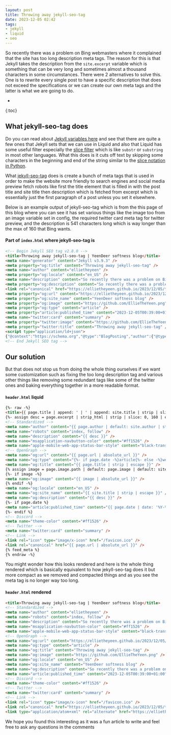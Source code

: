 ```yaml
---
layout: post
title: Throwing away jekyll-seo-tag
date: 2023-12-05 02:42
tags:
- jekyll
- liquid
- seo
---
```

So recently there was a problem on Bing webmasters where it complained that the site has too long description meta tags. The reason for this is that Jekyll takes the description from the `site.excerpt` variable which is something that can be very long and sometimes almost a thousand characters in some circumstances. There were 2 alternatives to solve this. One is to rewrite every single post to have a specific description that does not exceed the specifications or we can create our own meta tags and the latter is what we are going to do.

* 
{:toc}

## What jekyll-seo-tag does
Do you can read about [Jekyll variables here](https://jekyllrb.com/docs/variables/) and see that there are quite a few ones that Jekyll sets that we can use in Liquid and also that Liquid has some useful filter especially the [slice filter](https://shopify.github.io/liquid/filters/slice/) which is like `substr` or `substring` in most other languages. What this does is it cuts off text by skipping some characters in the beginning and end of the string similar to the [slice notation in Python](https://docs.python.org/3/reference/expressions.html#grammar-token-python-grammar-slicing).

What [jekyll-seo-tag](https://github.com/jekyll/jekyll-seo-tag) does is create a bunch of meta tags that is used in order to make the website more friendly to search engines and social media preview fetch robots like first the title element that is filled in with the post title and site title then description which is fetched from excerpt which is essentially just the first paragraph of a post unless you set it elsewhere.

Below is an example output of jekyll-seo-tag which is from the this page of this blog where you can see it has set various things like the image too from an image variable set in config, the required twitter card meta tag for twitter preview, and the description is 541 characters long which is way longer than the max of 160 that Bing wants.

#### Part of `index.html` where jekyll-seo-tag is
```html
<!-- Begin Jekyll SEO tag v2.8.0 -->
<title>Throwing away jekyll-seo-tag | YeenDeer softness blog</title>
<meta name="generator" content="Jekyll v3.9.3" />
<meta property="og:title" content="Throwing away jekyll-seo-tag" />
<meta name="author" content="ellietheyeen" />
<meta property="og:locale" content="en_US" />
<meta name="description" content="So recently there was a problem on Bing webmasters where it complained that the site has too long description meta tags. The reason for this is that Jekyll takes the description from the site.excerpt variable which is something that can be very long and sometimes almost a thousand characters in some circumstances. There were 2 alternatives to solve this. One is to rewrite every single post to have a specific description that does not exceed the specifications or we can create our own meta tags and the latter is what we are going to do." />
<meta property="og:description" content="So recently there was a problem on Bing webmasters where it complained that the site has too long description meta tags. The reason for this is that Jekyll takes the description from the site.excerpt variable which is something that can be very long and sometimes almost a thousand characters in some circumstances. There were 2 alternatives to solve this. One is to rewrite every single post to have a specific description that does not exceed the specifications or we can create our own meta tags and the latter is what we are going to do." />
<link rel="canonical" href="https://ellietheyeen.github.io/2023/12/05/throwing-away-jekyll-seo-tag.html" />
<meta property="og:url" content="https://ellietheyeen.github.io/2023/12/05/throwing-away-jekyll-seo-tag.html" />
<meta property="og:site_name" content="YeenDeer softness blog" />
<meta property="og:image" content="https://github.com/EllieTheYeen.png" />
<meta property="og:type" content="article" />
<meta property="article:published_time" content="2023-12-05T00:39:00+01:00" />
<meta name="twitter:card" content="summary" />
<meta property="twitter:image" content="https://github.com/EllieTheYeen.png" />
<meta property="twitter:title" content="Throwing away jekyll-seo-tag" />
<script type="application/ld+json">
{"@context":"https://schema.org","@type":"BlogPosting","author":{"@type":"Person","name":"ellietheyeen"},"dateModified":"2023-12-05T00:39:00+01:00","datePublished":"2023-12-05T00:39:00+01:00","description":"So recently there was a problem on Bing webmasters where it complained that the site has too long description meta tags. The reason for this is that Jekyll takes the description from the site.excerpt variable which is something that can be very long and sometimes almost a thousand characters in some circumstances. There were 2 alternatives to solve this. One is to rewrite every single post to have a specific description that does not exceed the specifications or we can create our own meta tags and the latter is what we are going to do.","headline":"Throwing away jekyll-seo-tag","image":"https://github.com/EllieTheYeen.png","mainEntityOfPage":{"@type":"WebPage","@id":"https://ellietheyeen.github.io/2023/12/05/throwing-away-jekyll-seo-tag.html"},"url":"https://ellietheyeen.github.io/2023/12/05/throwing-away-jekyll-seo-tag.html"}</script>
<!-- End Jekyll SEO tag -->
```
## Our solution
But that does not stop us from doing the whole thing ourselves if we want some customization such as fixing the too long description tag and various other things like removing some redundant tags like some of the twitter ones and baking everything together in a more readable format.

#### `header.html` liquid
```html
{%- raw -%}
<title>{{ page.title | append: ' | ' | append: site.title | strip | slice: 0, 70 | escape }}</title>
{%- assign desc = page.excerpt | strip_html | strip | slice: 0, 160 | escape %}
<!-- Standardized -->
<meta name="author" content="{{ page.author | default: site.author | strip | escape }}" />
<meta name="robots" content="index, follow" />
<meta name="description" content="{{ desc }}" />
<meta name="msapplication-navbutton-color" content="#ff1526" />
<meta name="apple-mobile-web-app-status-bar-style" content="black-translucent" />
<!-- OpenGraph -->
<meta name="og:url" content="{{ page.url | absolute_url }}" />
<meta name="og:type" content="{%- if page.date -%}article{%- else -%}website{%- endif -%}" />
<meta name="og:title" content="{{ page.title | strip | escape }}" />
{% assign image = page.image.path | default: page.image | default: site.defaultmedia -%}
{%- if image -%}
<meta name="og:image" content="{{ image | absolute_url }}" />
{% endif -%}
<meta name="og:locale" content="en_US" />
<meta name="og:site_name" content="{{ site.title | strip | escape }}" />
<meta name="og:description" content="{{ desc }}" />
{%- if page.date %}
<meta name="article:published_time" content="{{ page.date | date: '%Y-%m-%dT%H:%M:%S+01:00' }}" />
{%- endif %}
<!-- Discord -->
<meta name="theme-color" content="#ff1526" />
<!-- Twitter -->
<meta name="twitter:card" content="summary" />
<!-- Link -->
<link rel="icon" type="image/x-icon" href="/favicon.ico" />
<link rel="canonical" href="{{ page.url | absolute_url }}" />
{% feed_meta %}
{% endraw -%}
```

You might wonder how this looks rendered and here is the whole thing rendered which is basically equivalent to how jekyll-seo-tag does it but more compact as we removed and compacted things and as you see the meta tag is no longer way too long.

#### `header.html` rendered
```html
<title>Throwing away jekyll-seo-tag | YeenDeer softness blog</title>
<!-- Standardized -->
<meta name="author" content="ellietheyeen" />
<meta name="robots" content="index, follow" />
<meta name="description" content="So recently there was a problem on Bing webmasters where it complained that the site has too long description meta tags. The reason for this is that Jekyll take" />
<meta name="msapplication-navbutton-color" content="#ff1526" />
<meta name="apple-mobile-web-app-status-bar-style" content="black-translucent" />
<!-- OpenGraph -->
<meta name="og:url" content="https://ellietheyeen.github.io/2023/12/05/throwing-away-jekyll-seo-tag.html" />
<meta name="og:type" content="article" />
<meta name="og:title" content="Throwing away jekyll-seo-tag" />
<meta name="og:image" content="https://github.com/EllieTheYeen.png" />
<meta name="og:locale" content="en_US" />
<meta name="og:site_name" content="YeenDeer softness blog" />
<meta name="og:description" content="So recently there was a problem on Bing webmasters where it complained that the site has too long description meta tags. The reason for this is that Jekyll take" />
<meta name="article:published_time" content="2023-12-05T00:39:00+01:00" />
<!-- Discord -->
<meta name="theme-color" content="#ff1526" />
<!-- Twitter -->
<meta name="twitter:card" content="summary" />
<!-- Link -->
<link rel="icon" type="image/x-icon" href="/favicon.ico" />
<link rel="canonical" href="https://ellietheyeen.github.io/2023/12/05/throwing-away-jekyll-seo-tag.html" />
<link type="application/atom+xml" rel="alternate" href="https://ellietheyeen.github.io/feed.xml" title="YeenDeer softness blog" />
```

We hope you found this interesting as it was a fun article to write and feel free to ask any questions in the comments
